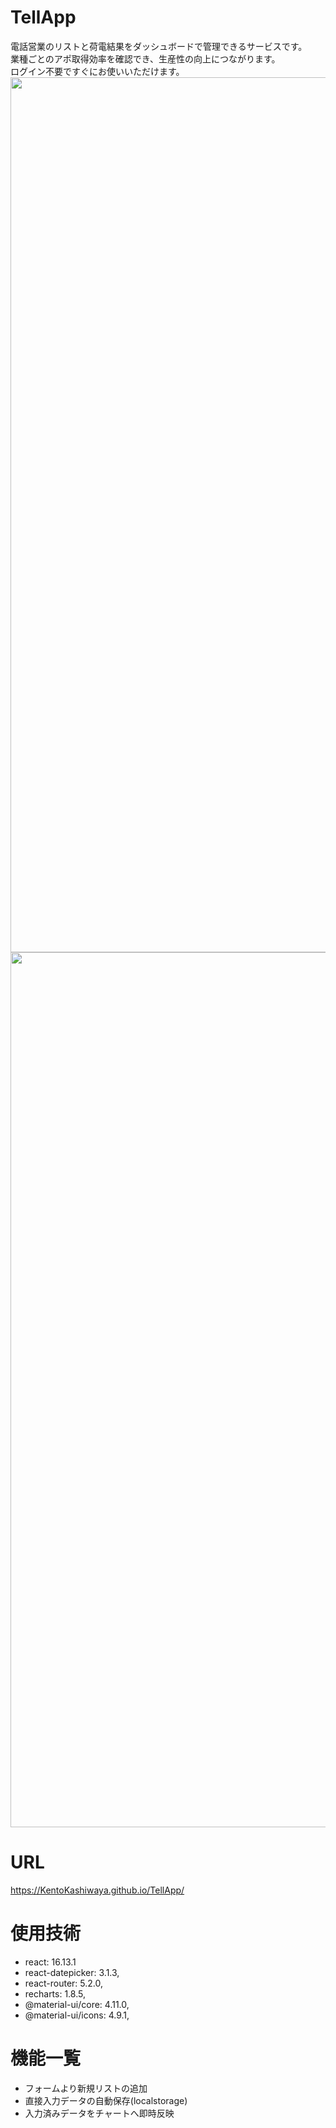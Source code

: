 # TellApp
電話営業のリストと荷電結果をダッシュボードで管理できるサービスです。<br >
業種ごとのアポ取得効率を確認でき、生産性の向上につながります。<br >
ログイン不要ですぐにお使いいただけます。<br >
<img width="1400" src="https://user-images.githubusercontent.com/54047850/94814118-e1055b80-0433-11eb-96e3-c48078cbc4d0.jpeg">
<img width="1400" src="https://user-images.githubusercontent.com/54047850/94814642-93d5b980-0434-11eb-87a1-193c09c54692.jpeg">

# URL
https://KentoKashiwaya.github.io/TellApp/

# 使用技術
- react: 16.13.1
- react-datepicker: 3.1.3,
- react-router: 5.2.0,
- recharts: 1.8.5,
- @material-ui/core: 4.11.0,
- @material-ui/icons: 4.9.1,

# 機能一覧
- フォームより新規リストの追加
- 直接入力データの自動保存(localstorage)
- 入力済みデータをチャートへ即時反映